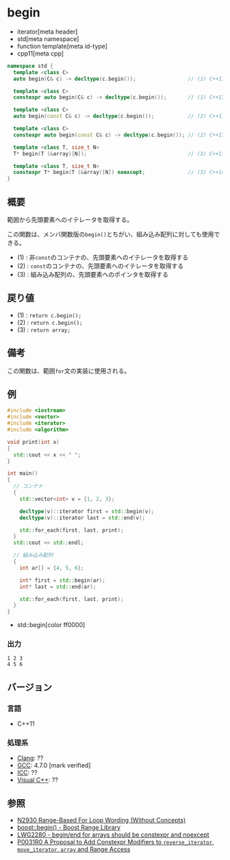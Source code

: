 # begin
* iterator[meta header]
* std[meta namespace]
* function template[meta id-type]
* cpp11[meta cpp]

```cpp
namespace std {
  template <class C>
  auto begin(C& c) -> decltype(c.begin());                 // (1) C++11

  template <class C>
  constexpr auto begin(C& c) -> decltype(c.begin());       // (1) C++17

  template <class C>
  auto begin(const C& c) -> decltype(c.begin());           // (2) C++11

  template <class C>
  constexpr auto begin(const C& c) -> decltype(c.begin()); // (2) C++17

  template <class T, size_t N>
  T* begin(T (&array)[N]);                                 // (3) C++11

  template <class T, size_t N>
  constexpr T* begin(T (&array)[N]) noexcept;              // (3) C++14
}
```

## 概要
範囲から先頭要素へのイテレータを取得する。

この関数は、メンバ関数版の`begin()`とちがい、組み込み配列に対しても使用できる。

- (1) : 非`const`のコンテナの、先頭要素へのイテレータを取得する
- (2) : `const`のコンテナの、先頭要素へのイテレータを取得する
- (3) : 組み込み配列の、先頭要素へのポインタを取得する


## 戻り値
- (1) : `return c.begin();`
- (2) : `return c.begin();`
- (3) : `return array;`


## 備考
この関数は、範囲`for`文の実装に使用される。


## 例
```cpp example
#include <iostream>
#include <vector>
#include <iterator>
#include <algorithm>

void print(int x)
{
  std::cout << x << " ";
}

int main()
{
  // コンテナ
  {
    std::vector<int> v = {1, 2, 3};

    decltype(v)::iterator first = std::begin(v);
    decltype(v)::iterator last = std::end(v);

    std::for_each(first, last, print);
  }
  std::cout << std::endl;

  // 組み込み配列
  {
    int ar[] = {4, 5, 6};

    int* first = std::begin(ar);
    int* last = std::end(ar);

    std::for_each(first, last, print);
  }
}
```
* std::begin[color ff0000]

### 出力
```
1 2 3 
4 5 6 
```

## バージョン
### 言語
- C++11

### 処理系
- [Clang](/implementation.md#clang): ??
- [GCC](/implementation.md#gcc): 4.7.0 [mark verified]
- [ICC](/implementation.md#icc): ??
- [Visual C++](/implementation.md#visual_cpp): ??


## 参照
- [N2930 Range-Based For Loop Wording (Without Concepts)](http://www.open-std.org/jtc1/sc22/wg21/docs/papers/2009/n2930.html)
- [boost::begin() - Boost Range Library](http://www.boost.org/doc/libs/release/libs/range/doc/html/range/reference/concept_implementation/semantics/functions.html)
- [LWG2280 - begin/end for arrays should be constexpr and noexcept](http://www.open-std.org/jtc1/sc22/wg21/docs/lwg-active.html#2280)
- [P0031R0 A Proposal to Add Constexpr Modifiers to `reverse_iterator`, `move_iterator`, `array` and Range Access](http://www.open-std.org/jtc1/sc22/wg21/docs/papers/2015/p0031r0.html)
